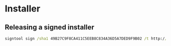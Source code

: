 # Installer

## Releasing a signed installer

```bat
signtool sign /sha1 49B27C9F8CA411C5EEB8C834A36D5A7DED9F9B02 /t http://timestamp.digicert.com /fd SHA256 /v Esatto.VirtualPrinter.Setup.msi
```
